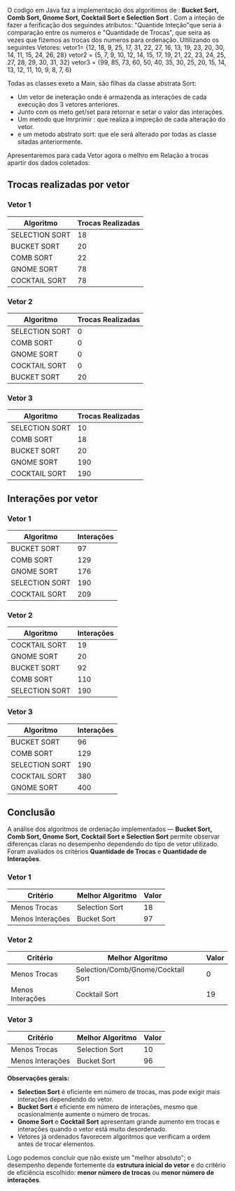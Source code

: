 O codigo em Java faz a implementação dos algoritimos de : **Bucket Sort, Comb Sort, Gnome Sort, Cocktail Sort e Selection Sort** .
Com a inteção de fazer a ferificação dos seguindes atributos: "Quantide Inteção"que seria á comparação entre os numeros e "Quantidade de Trocas", que seira as vezes que fizemos as trocas dos  numeros para ordenação.
Ultilizando os seguintes Vetores: 
  vetor1= {12, 18, 9, 25, 17, 31, 22, 27, 16, 13, 19, 23, 20, 30, 14, 11, 15, 24, 26, 28}
  vetor2 = {5, 7, 9, 10, 12, 14, 15, 17, 19, 21, 22, 23, 24, 25, 27, 28, 29, 30, 31, 32}
  vetor3 = {99, 85, 73, 60, 50, 40, 35, 30, 25, 20, 15, 14, 13, 12, 11, 10, 9, 8, 7, 6}

Todas as classes exeto a Main, são filhas da classe abstrata Sort: 
  * Um vetor de ineteração onde é armazenda as interações de cada execução dos 3 vetores anteriores.
  * Junto com os meto get/set para retornar e setar o valor das interações.
  * Um metodo que Imrprimir : que realiza a impreção de cada alteração do vetor.
  * e um metodo abstrato sort: que ele será alterado por todas as classe sitadas anteriormente.


Apresentaremos para cada Vetor agora o melhro em Relação a trocas apartir dos dados coletados: 

## Trocas realizadas por vetor

### Vetor 1
| Algoritmo       | Trocas Realizadas |
|-----------------|-------------------|
| SELECTION SORT  |       18          |
| BUCKET SORT     |       20          |
| COMB SORT       |       22          |
| GNOME SORT      |       78          |
| COCKTAIL SORT   |       78          |

### Vetor 2
| Algoritmo       | Trocas Realizadas |
|-----------------|-------------------|
| SELECTION SORT  |        0          |
| COMB SORT       |        0          |
| GNOME SORT      |        0          |
| COCKTAIL SORT   |        0          |
| BUCKET SORT     |       20          |

### Vetor 3
| Algoritmo       | Trocas Realizadas |
|-----------------|-------------------|
| SELECTION SORT  |       10          |
| COMB SORT       |       18          |
| BUCKET SORT     |       20          |
| GNOME SORT      |      190          |
| COCKTAIL SORT   |      190          |


## Interações por vetor

### Vetor 1
| Algoritmo       | Interações      |
|-----------------|----------------|
| BUCKET SORT     | 97             |
| COMB SORT       | 129            |
| GNOME SORT      | 176            |
| SELECTION SORT  | 190            |
| COCKTAIL SORT   | 209            |

### Vetor 2
| Algoritmo       | Interações      |
|-----------------|----------------|
| COCKTAIL SORT   | 19             |
| GNOME SORT      | 20             |
| BUCKET SORT     | 92             |
| COMB SORT       | 110            |
| SELECTION SORT  | 190            |

### Vetor 3
| Algoritmo       | Interações      |
|-----------------|----------------|
| BUCKET SORT     | 96             |
| COMB SORT       | 129            |
| SELECTION SORT  | 190            |
| COCKTAIL SORT   | 380            |
| GNOME SORT      | 400            |


## Conclusão

A análise dos algoritmos de ordenação implementados — **Bucket Sort, Comb Sort, Gnome Sort, Cocktail Sort e Selection Sort**
permite observar diferenças claras no desempenho dependendo do tipo de vetor utilizado. Foram avaliados os critérios **Quantidade de Trocas** e **Quantidade de Interações**.

### Vetor 1 
|      Critério           |    Melhor Algoritmo     | Valor  |
|-------------------------|-------------------------|--------|
| Menos Trocas            | Selection Sort          |   18   |
| Menos Interações        | Bucket Sort             |   97   |

### Vetor 2
|      Critério           |         Melhor Algoritmo           | Valor  |
|-------------------------|------------------------------------|--------|
| Menos Trocas            | Selection/Comb/Gnome/Cocktail Sort |    0   |
| Menos Interações        | Cocktail Sort                      |   19   |

### Vetor 3
|      Critério           |    Melhor Algoritmo     | Valor  |
|-------------------------|-------------------------|--------|
| Menos Trocas            | Selection Sort          |  10    |
| Menos Interações        | Bucket Sort             |  96    |

**Observações gerais:**
- **Selection Sort** é eficiente em número de trocas, mas pode exigir mais interações dependendo do vetor.
- **Bucket Sort** é eficiente em número de interações, mesmo que ocasionalmente aumente o número de trocas.
- **Gnome Sort** e **Cocktail Sort** apresentam grande aumento em trocas e interações quando o vetor está muito desordenado.
- Vetores já ordenados favorecem algoritmos que verificam a ordem antes de trocar elementos.

Logo podemos concluir que  não existe um "melhor absoluto"; o desempenho depende fortemente da **estrutura inicial do vetor** e do critério de eficiência escolhido: **menor número de trocas** ou **menor número de interações**.

  




